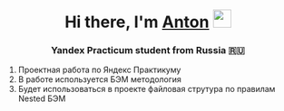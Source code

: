 <h1 align="center">Hi there, I'm
  <a href="#" target="_blank">Anton</a>
  <img src="https://github.com/blackcater/blackcater/raw/main/images/Hi.gif" height="32"/>
</h1>
<h3 align="center">Yandex Practicum student from Russia 🇷🇺</h3>

<ol>
  <li>Проектная работа по Яндекс Практикуму</li>
  <li>В работе используется БЭМ методология</li>
  <li>Будет использоваться в проекте файловая струтура по правилам Nested БЭМ</li>
</ol>
